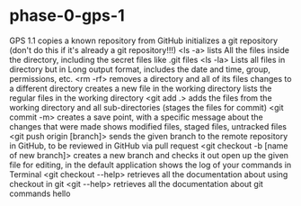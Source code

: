 # phase-0-gps-1
GPS 1.1
<git clone> copies a known repository from GitHub
<git init> initializes a git repository (don't do this if it's already a git repository!!!)
<ls -a> lists All the files inside the directory, including the secret files like .git files
<ls -la> Lists all files in directory but in Long output format, includes the date and time, group, permissions, etc.
<rm -rf> removes a directory and all of its files
<cd> changes to a different directory
<touch> creates a new file in the working directory
<ls> lists the regular files in the working directory
<git add .> adds the files from the working directory and all sub-directories (stages the files for commit)
<git commit -m> creates a save point, with a specific message about the changes that were made
 <git status> shows modified files, staged files, untracked files
<git push origin [branch]> sends the given branch to the remote repository in GitHub, to be reviewed in GitHub via pull request
<git checkout -b [name of new branch]> creates a new branch and checks it out
<open readme.md> open up the given file for editing, in the default application
<history> shows the log of your commands in Terminal
<git checkout --help> retrieves all the documentation about using checkout in git
<git --help> retrieves all the documentation about git commands
hello